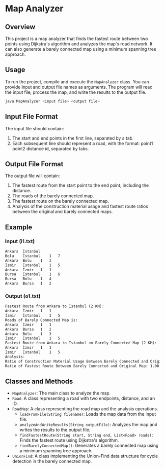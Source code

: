 
# Map Analyzer

## Overview

This project is a map analyzer that finds the fastest route between two points using Dijkstra's algorithm and analyzes the map's road network. It can also generate a barely connected map using a minimum spanning tree approach.

## Usage

To run the project, compile and execute the `MapAnalyzer` class. You can provide input and output file names as arguments. The program will read the input file, process the map, and write the results to the output file.

```sh
java MapAnalyzer <input file> <output file>
```

## Input File Format
The input file should contain:

1. The start and end points in the first line, separated by a tab.
2. Each subsequent line should represent a road, with the format: point1 point2 distance id, separated by tabs.


## Output File Format
The output file will contain:

1. The fastest route from the start point to the end point, including the distance.
2. The roads of the barely connected map.
3. The fastest route on the barely connected map.
4. Analysis of the construction material usage and fastest route ratios between the original and barely connected maps.


## Example
### Input (i1.txt)
```txt
Ankara	İstanbul
Bolu	İstanbul	1	7
Ankara	Bolu	1	3
İzmir	İstanbul	1	5
Ankara	İzmir	1	1
Bursa	İstanbul	1	6
Bursa	Bolu	1	4
Ankara	Bursa	1	2
```

### Output (o1.txt)
```txt
Fastest Route from Ankara to İstanbul (2 KM):
Ankara	İzmir	1	1
İzmir	İstanbul	1	5
Roads of Barely Connected Map is:
Ankara	İzmir	1	1
Ankara	Bursa	1	2
Ankara	Bolu	1	3
İzmir	İstanbul	1	5
Fastest Route from Ankara to İstanbul on Barely Connected Map (2 KM):
Ankara	İzmir	1	1
İzmir	İstanbul	1	5
Analysis:
Ratio of Construction Material Usage Between Barely Connected and Original Map: 0.57
Ratio of Fastest Route Between Barely Connected and Original Map: 1.00
```

## Classes and Methods
- `MapAnalyzer`: The main class to analyze the map.
- `Road`: A class representing a road with two endpoints, distance, and an ID.
- `RoadMap`: A class representing the road map and the analysis operations.
    - `loadFromFile(String filename)`: Loads the map data from the input file.
    - `analyzeAndWriteResults(String outputFile)`: Analyzes the map and writes the results to the output file.
    - `findFastestRoute(String start, String end, List<Road> roads)`: Finds the fastest route using Dijkstra's algorithm.
    - `findBarelyConnectedMap()`: Generates a barely connected map using a minimum spanning tree approach.
- `UnionFind`: A class implementing the Union-Find data structure for cycle detection in the barely connected map.
